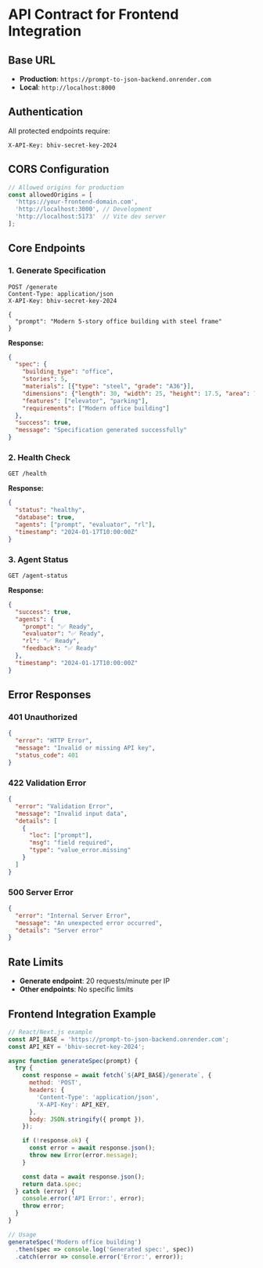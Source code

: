 # API Contract for Frontend Integration

## Base URL
- **Production**: `https://prompt-to-json-backend.onrender.com`
- **Local**: `http://localhost:8000`

## Authentication
All protected endpoints require:
```
X-API-Key: bhiv-secret-key-2024
```

## CORS Configuration
```javascript
// Allowed origins for production
const allowedOrigins = [
  'https://your-frontend-domain.com',
  'http://localhost:3000', // Development
  'http://localhost:5173'  // Vite dev server
];
```

## Core Endpoints

### 1. Generate Specification
```http
POST /generate
Content-Type: application/json
X-API-Key: bhiv-secret-key-2024

{
  "prompt": "Modern 5-story office building with steel frame"
}
```

**Response:**
```json
{
  "spec": {
    "building_type": "office",
    "stories": 5,
    "materials": [{"type": "steel", "grade": "A36"}],
    "dimensions": {"length": 30, "width": 25, "height": 17.5, "area": 750},
    "features": ["elevator", "parking"],
    "requirements": ["Modern office building"]
  },
  "success": true,
  "message": "Specification generated successfully"
}
```

### 2. Health Check
```http
GET /health
```

**Response:**
```json
{
  "status": "healthy",
  "database": true,
  "agents": ["prompt", "evaluator", "rl"],
  "timestamp": "2024-01-17T10:00:00Z"
}
```

### 3. Agent Status
```http
GET /agent-status
```

**Response:**
```json
{
  "success": true,
  "agents": {
    "prompt": "✅ Ready",
    "evaluator": "✅ Ready",
    "rl": "✅ Ready",
    "feedback": "✅ Ready"
  },
  "timestamp": "2024-01-17T10:00:00Z"
}
```

## Error Responses

### 401 Unauthorized
```json
{
  "error": "HTTP Error",
  "message": "Invalid or missing API key",
  "status_code": 401
}
```

### 422 Validation Error
```json
{
  "error": "Validation Error",
  "message": "Invalid input data",
  "details": [
    {
      "loc": ["prompt"],
      "msg": "field required",
      "type": "value_error.missing"
    }
  ]
}
```

### 500 Server Error
```json
{
  "error": "Internal Server Error",
  "message": "An unexpected error occurred",
  "details": "Server error"
}
```

## Rate Limits
- **Generate endpoint**: 20 requests/minute per IP
- **Other endpoints**: No specific limits

## Frontend Integration Example

```javascript
// React/Next.js example
const API_BASE = 'https://prompt-to-json-backend.onrender.com';
const API_KEY = 'bhiv-secret-key-2024';

async function generateSpec(prompt) {
  try {
    const response = await fetch(`${API_BASE}/generate`, {
      method: 'POST',
      headers: {
        'Content-Type': 'application/json',
        'X-API-Key': API_KEY,
      },
      body: JSON.stringify({ prompt }),
    });

    if (!response.ok) {
      const error = await response.json();
      throw new Error(error.message);
    }

    const data = await response.json();
    return data.spec;
  } catch (error) {
    console.error('API Error:', error);
    throw error;
  }
}

// Usage
generateSpec('Modern office building')
  .then(spec => console.log('Generated spec:', spec))
  .catch(error => console.error('Error:', error));
```